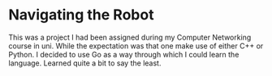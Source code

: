 # Navigating the Robot

This was a project I had been assigned during my Computer Networking course in uni. While the expectation was that one make use of either C++ or Python. I decided to use Go as a way through which I could learn the language. Learned quite a bit to say the least.
